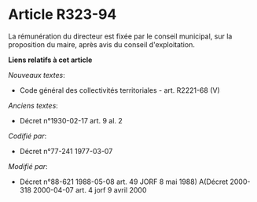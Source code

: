 # Article R323-94

La rémunération du directeur est fixée par le conseil municipal, sur la proposition du maire, après avis du conseil
d'exploitation.

**Liens relatifs à cet article**

_Nouveaux textes_:

  - Code général des collectivités territoriales - art. R2221-68 (V)

_Anciens textes_:

  - Décret n°1930-02-17 art. 9 al. 2

_Codifié par_:

  - Décret n°77-241 1977-03-07

_Modifié par_:

  - Décret n°88-621 1988-05-08 art. 49 JORF 8 mai 1988) A(Décret 2000-318 2000-04-07 art. 4 jorf 9 avril 2000
